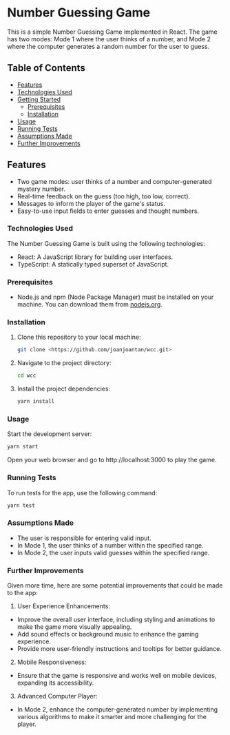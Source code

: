 # Number Guessing Game

This is a simple Number Guessing Game implemented in React. The game has two modes: Mode 1 where the user thinks of a number, and Mode 2 where the computer generates a random number for the user to guess.

## Table of Contents

- [Features](#features)
- [Technologies Used](#technologies-used)
- [Getting Started](#getting-started)
  - [Prerequisites](#prerequisites)
  - [Installation](#installation)
- [Usage](#usage)
- [Running Tests](#running-tests)
- [Assumptions Made](#assumptions-made)
- [Further Improvements](#further-improvements)

## Features

- Two game modes: user thinks of a number and computer-generated mystery number.
- Real-time feedback on the guess (too high, too low, correct).
- Messages to inform the player of the game's status.
- Easy-to-use input fields to enter guesses and thought numbers.

### Technologies Used

The Number Guessing Game is built using the following technologies:

- React: A JavaScript library for building user interfaces.
- TypeScript: A statically typed superset of JavaScript.

### Prerequisites

- Node.js and npm (Node Package Manager) must be installed on your machine. You can download them from [nodejs.org](https://nodejs.org/).

### Installation

1. Clone this repository to your local machine:

   ```bash
   git clone <https://github.com/joanjoantan/wcc.git>
   ```

2. Navigate to the project directory:

   ```bash
   cd wcc

   ```

3. Install the project dependencies:

   ```bash
   yarn install

   ```

### Usage

Start the development server:

```bash
yarn start
```

Open your web browser and go to http://localhost:3000 to play the game.

### Running Tests

To run tests for the app, use the following command:

```bash
yarn test
```

### Assumptions Made

- The user is responsible for entering valid input.
- In Mode 1, the user thinks of a number within the specified range.
- In Mode 2, the user inputs valid guesses within the specified range.

### Further Improvements

Given more time, here are some potential improvements that could be made to the app:

1. User Experience Enhancements:

- Improve the overall user interface, including styling and animations to make the game more visually appealing.
- Add sound effects or background music to enhance the gaming experience.
- Provide more user-friendly instructions and tooltips for better guidance.

2. Mobile Responsiveness:

- Ensure that the game is responsive and works well on mobile devices, expanding its accessibility.

3. Advanced Computer Player:

- In Mode 2, enhance the computer-generated number by implementing various algorithms to make it smarter and more challenging for the player.
